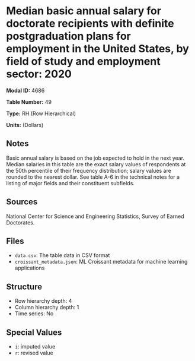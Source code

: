 # Median basic annual salary for doctorate recipients with definite postgraduation plans for employment in the United States, by field of study and employment sector: 2020

**Modal ID:** 4686

**Table Number:** 49

**Type:** RH (Row Hierarchical)

**Units:** (Dollars)

## Notes

Basic annual salary is based on the job expected to hold in the next year. Median salaries in this table are the exact salary values of respondents at the 50th percentile of their frequency distribution; salary values are rounded to the nearest dollar. See table A-6 in the technical notes for a listing of major fields and their constituent subfields.

## Sources

National Center for Science and Engineering Statistics, Survey of Earned Doctorates.

## Files

- `data.csv`: The table data in CSV format
- `croissant_metadata.json`: ML Croissant metadata for machine learning applications

## Structure

- Row hierarchy depth: 4
- Column hierarchy depth: 1
- Time series: No

## Special Values

- `i`: imputed value
- `r`: revised value
